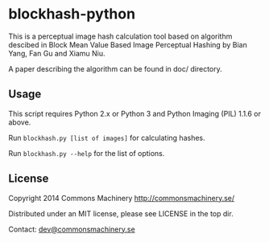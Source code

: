 blockhash-python
================

This is a perceptual image hash calculation tool based on algorithm descibed in
Block Mean Value Based Image Perceptual Hashing by Bian Yang, Fan Gu and Xiamu Niu.

A paper describing the algorithm can be found in doc/ directory.

Usage
-----

This script requires Python 2.x or Python 3 and Python Imaging (PIL) 1.1.6 or above.

Run `blockhash.py [list of images]` for calculating hashes.

Run `blockhash.py --help` for the list of options.

License
-------

Copyright 2014 Commons Machinery http://commonsmachinery.se/

Distributed under an MIT license, please see LICENSE in the top dir.

Contact: dev@commonsmachinery.se

